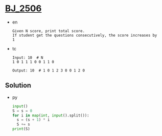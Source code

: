 # [BJ_2506](https://acmicpc.net/problem/2506)

* en

  ```en
  Given N score, print total score.
  If student get the questions consecutively, the score increases by 1
  ```

* tc

  ```tc
  Input: 10  # N
  1 0 1 1 1 0 0 1 1 0

  Output: 10  # 1 0 1 2 3 0 0 1 2 0
  ```

## Solution

* py

  ```py
  input()
  S = s = 0
  for i in map(int, input().split()):
    s = (s + 1) * i
    S += s
  print(S)
  ```
